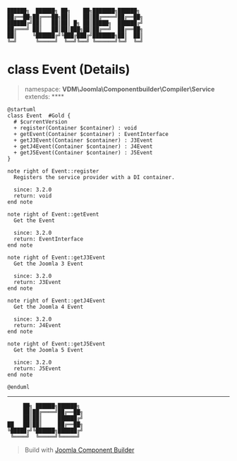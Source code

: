 ```
██████╗  ██████╗ ██╗    ██╗███████╗██████╗
██╔══██╗██╔═══██╗██║    ██║██╔════╝██╔══██╗
██████╔╝██║   ██║██║ █╗ ██║█████╗  ██████╔╝
██╔═══╝ ██║   ██║██║███╗██║██╔══╝  ██╔══██╗
██║     ╚██████╔╝╚███╔███╔╝███████╗██║  ██║
╚═╝      ╚═════╝  ╚══╝╚══╝ ╚══════╝╚═╝  ╚═╝
```
# class Event (Details)
> namespace: **VDM\Joomla\Componentbuilder\Compiler\Service**
> extends: ****
```uml
@startuml
class Event  #Gold {
  # $currentVersion
  + register(Container $container) : void
  + getEvent(Container $container) : EventInterface
  + getJ3Event(Container $container) : J3Event
  + getJ4Event(Container $container) : J4Event
  + getJ5Event(Container $container) : J5Event
}

note right of Event::register
  Registers the service provider with a DI container.

  since: 3.2.0
  return: void
end note

note right of Event::getEvent
  Get the Event

  since: 3.2.0
  return: EventInterface
end note

note right of Event::getJ3Event
  Get the Joomla 3 Event

  since: 3.2.0
  return: J3Event
end note

note right of Event::getJ4Event
  Get the Joomla 4 Event

  since: 3.2.0
  return: J4Event
end note

note right of Event::getJ5Event
  Get the Joomla 5 Event

  since: 3.2.0
  return: J5Event
end note
 
@enduml
```

---
```
     ██╗ ██████╗██████╗
     ██║██╔════╝██╔══██╗
     ██║██║     ██████╔╝
██   ██║██║     ██╔══██╗
╚█████╔╝╚██████╗██████╔╝
 ╚════╝  ╚═════╝╚═════╝
```
> Build with [Joomla Component Builder](https://git.vdm.dev/joomla/Component-Builder)

